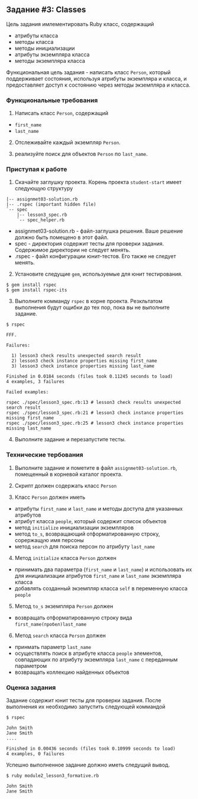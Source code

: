 ## Задание #3: Classes

Цель задания имлементировать Ruby класс, содержащий
* атрибуты класса
* методы класса
* методы инициализации
* атрибуты экземпляра класса
* методы экземпляра класса

Функциональная цель задания - написать класс `Person`, который поддерживает 
состояния, используя атрибуты экземпляра и класса, и предоставляет доступ к 
состоянию через методы экземпляра и класса.

### Функциональные требования

1. Написать класс `Person`, содержащий 

  * `first_name`
  * `last_name`

2. Отслеживайте каждый экземпляр `Person`.

3. реализуйте поиск для объектов `Person` по `last_name`.

### Приступая к работе

1. Скачайте заглушку проекта. Корень проекта `student-start` имеет следующую структуру
```text
|-- assignmet03-solution.rb
|-- .rspec (important hidden file)
`-- spec
    |-- lesson3_spec.rb
    `-- spec_helper.rb
```
  * assignmet03-solution.rb - файл-заглушка решения.
  Ваше решение должно быть помещено в этот файл.
  * spec - директория содержит тесты для проверки задания. Содержимое директории не следует менять.
  * .rspec - файл конфигурации юнит-тестов. Его также не следует менять.

2. Установите следущие `gem`, используемые для юнит тестирования.
```shell
$ gem install rspec
$ gem install rspec-its
```

3. Выполните комманду `rspec` в корне проекта. Резкльтатом выполнения будут ощибки до тех пор,
пока вы не выполните задание.
```shell
$ rspec

FFF.

Failures:

  1) lesson3 check results unexpected search result
  2) lesson3 check instance properties missing first_name
  3) lesson3 check instance properties missing last_name

Finished in 0.0184 seconds (files took 0.11245 seconds to load)
4 examples, 3 failures

Failed examples:

rspec ./spec/lesson3_spec.rb:13 # lesson3 check results unexpected search result
rspec ./spec/lesson3_spec.rb:21 # lesson3 check instance properties missing first_name
rspec ./spec/lesson3_spec.rb:25 # lesson3 check instance properties missing last_name
```

4. Выполните задание и перезапустите тесты. 

### Технические тербования

1. Выполните задание и пометите в файл `assignmet03-solution.rb`, помещенный 
в корневой каталог проекта. 

2. Скрипт должен содержать класс `Person`

3. Класс `Person` должен иметь

  * атрибуты `first_name` и `last_name` и методы доступа для указанных атрибутов
  * атрибут класса `people`, который содержит список объектов
  * метод `initialize` инициализации экземпляров
  * метод `to_s`, возвращающий отформатированную строку, сорержащую имя персоны
  * метод `search` для поиска персон по атрибуту `last_name`
  
4. Метод `initialize` класса `Person` должен

  * принимать два параметра (`first_name` и `last_name`) и использовать их для 
  инициализации атрибутов `first_name` и `last_name` экземпляра класса
  * добавлять созданный экземпляр класса `self` в переменную класса `people`

5. Метод `to_s` экземпляра `Person` должен

  * возвращать отформатированную строку вида `first_name(пробел)last_name`

6. Метод `search` класса `Person` должен

  * принмать параметр `last_name`
  * осуществлять поиск в атрибуте класса `people` элементов, совпадающих по атрибуту экземпляра `last_name` с переданным параметром
  * возвращать коллекцию найденных объектов

### Оценка задания

Задание содержит юнит тесты для проверки задания. После выполнения их необходимо запустить 
следующей коммандой

```shell
$ rspec

John Smith
Jane Smith
....

Finished in 0.00436 seconds (files took 0.10999 seconds to load)
4 examples, 0 failures
```

Успешно выполненное задание должно иметь следущий вывод.

```shell
$ ruby module2_lesson3_formative.rb

John Smith
Jane Smith
```